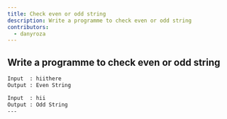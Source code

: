 ```yaml
---
title: Check even or odd string
description: Write a programme to check even or odd string
contributors:
  - danyroza
---
```


## Write a programme to check even or odd string

```txt
Input  : hiithere
Output : Even String

Input  : hii
Output : Odd String
---
